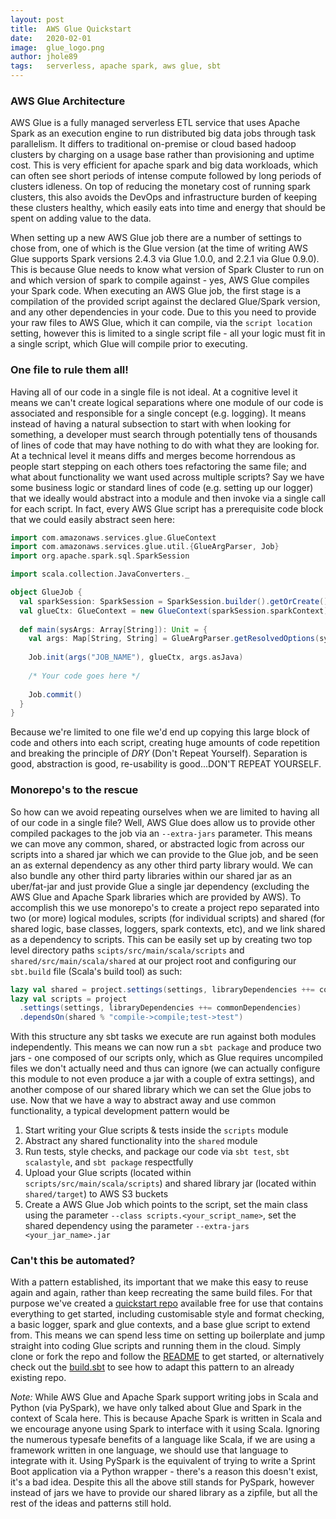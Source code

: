 ```yaml
---
layout: post
title:  AWS Glue Quickstart
date:   2020-02-01
image:  glue_logo.png
author: jhole89
tags:   serverless, apache spark, aws glue, sbt
---
```


### AWS Glue Architecture
AWS Glue is a fully managed serverless ETL service that uses Apache Spark as an execution engine to run distributed
big data jobs through task parallelism. It differs to traditional on-premise or cloud based hadoop clusters by charging
on a usage base rather than provisioning and uptime cost. This is very efficient for apache spark and big data workloads,
which can often see short periods of intense compute followed by long periods of clusters idleness. On top of reducing 
the monetary cost of running spark clusters, this also avoids the DevOps and infrastructure burden of keeping these 
clusters healthy, which easily eats into time and energy that should be spent on adding value to the data.

When setting up a new AWS Glue job there are a number of settings to chose from, one of which is the Glue version 
(at the time of writing AWS Glue supports Spark versions 2.4.3 via Glue 1.0.0, and 2.2.1 via Glue 0.9.0). This is 
because Glue needs to know what version of Spark Cluster to run on and which version of spark to compile against - yes,
AWS Glue compiles your Spark code. When executing an AWS Glue job, the first stage is a compilation of the provided
script against the declared Glue/Spark version, and any other dependencies in your code. Due to this you need to provide
your raw files to AWS Glue, which it can compile, via the `script location` setting, however this is limited to a single
script file - all your logic must fit in a single script, which Glue will compile prior to executing.

### One file to rule them all!
Having all of our code in a single file is not ideal. At a cognitive level it means we can't create logical separations 
where one module of our code is associated and responsible for a single concept (e.g. logging). It means instead of 
having a natural subsection to start with when looking for something, a developer must search through potentially tens 
of thousands of lines of code that may have nothing to do with what they are looking for. At a technical level it means
diffs and merges become horrendous as people start stepping on each others toes refactoring the same file; and what 
about functionality we want used across multiple scripts? Say we have some business logic or standard lines of code 
(e.g. setting up our logger) that we ideally would abstract into a module and then invoke via a single call for each 
script. In fact, every AWS Glue script has a prerequisite code block that we could easily abstract seen here:
```scala
import com.amazonaws.services.glue.GlueContext
import com.amazonaws.services.glue.util.{GlueArgParser, Job}
import org.apache.spark.sql.SparkSession

import scala.collection.JavaConverters._

object GlueJob {
  val sparkSession: SparkSession = SparkSession.builder().getOrCreate()
  val glueCtx: GlueContext = new GlueContext(sparkSession.sparkContext)
    
  def main(sysArgs: Array[String]): Unit = {
    val args: Map[String, String] = GlueArgParser.getResolvedOptions(sysArgs, Seq("JOB_NAME").toArray)
    
    Job.init(args("JOB_NAME"), glueCtx, args.asJava)
    
    /* Your code goes here */
    
    Job.commit()
  }
}
```
Because we're limited to one file we'd end up copying this large block of code and others into each script, creating huge 
amounts of code repetition and breaking the principle of _DRY_ (Don't Repeat Yourself). Separation is good, abstraction
is good, re-usability is good...DON'T REPEAT YOURSELF.

### Monorepo's to the rescue
So how can we avoid repeating ourselves when we are limited to having all of our code in a single file? Well, AWS Glue
does allow us to provide other compiled packages to the job via an `--extra-jars` parameter. This means we can move
any common, shared, or abstracted logic from across our scripts into a shared jar which we can provide to the Glue job,
and be seen an as external dependency as any other third party library would. We can also bundle any other third party 
libraries within our shared jar as an uber/fat-jar and just provide Glue a single jar dependency (excluding the AWS Glue 
and Apache Spark libraries which are provided by AWS). To accomplish this we use monorepo's to create a project repo
separated into two (or more) logical modules, scripts (for individual scripts) and shared (for shared logic, base 
classes, loggers, spark contexts, etc), and we link shared as a dependency to scripts. This can be easily set up by 
creating two top level directory paths `scipts/src/main/scala/scripts` and `shared/src/main/scala/shared` at our 
project root and configuring our `sbt.build` file (Scala's build tool) as such:
```scala
lazy val shared = project.settings(settings, libraryDependencies ++= commonDependencies)
lazy val scripts = project
  .settings(settings, libraryDependencies ++= commonDependencies)
  .dependsOn(shared % "compile->compile;test->test")
```

With this structure any sbt tasks we execute are run against both modules independently. This means we can now run a 
`sbt package` and produce two jars - one composed of our scripts only, which as Glue requires uncompiled files we 
don't actually need and thus can ignore (we can actually configure this module to not even produce a jar with a couple
of extra settings), and another compose of our shared library which we can set the Glue jobs to
use. Now that we have a way to abstract away and use common functionality, a typical development pattern would be
1. Start writing your Glue scripts & tests inside the `scripts` module
2. Abstract any shared functionality into the `shared` module
3. Run tests, style checks, and package our code via `sbt test`, `sbt scalastyle`, and `sbt package` respectfully
4. Upload your Glue scripts (located within `scripts/src/main/scala/scripts`) and shared library jar (located within 
`shared/target`) to AWS S3 buckets
5. Create a AWS Glue Job which points to the script, set the main class using the parameter 
`--class scripts.<your_script_name>`, set the shared dependency using the parameter `--extra-jars <your_jar_name>.jar`

### Can't this be automated?
With a pattern established, its important that we make this easy to reuse again and again, rather than keep recreating
the same build files. For that purpose we've created a [quickstart repo](https://www.github.com/jhole89/aws-glue-sbt-quickstart) 
available free for use that contains everything to get started, including customisable style and format checking, 
a basic logger, spark and glue contexts, and a base glue script to extend from. This means we can spend less time on 
setting up boilerplate and jump straight into coding Glue scripts and running them in the cloud. Simply clone or fork
the repo and follow the [README](https://github.com/jhole89/aws-glue-sbt-quickstart/blob/master/README.md) to get started, or 
alternatively check out the [build.sbt](https://github.com/jhole89/aws-glue-sbt-quickstart/blob/master/build.sbt) to see how to
adapt this pattern to an already existing repo.

*Note:* While AWS Glue and Apache Spark support writing jobs in Scala and Python (via PySpark), we have only talked
about Glue and Spark in the context of Scala here. This is because Apache Spark is written in Scala and we encourage 
anyone using Spark to interface with it using Scala. Ignoring the numerous typesafe benefits of a language like Scala, 
if we are using a framework written in one language, we should use that language to integrate with it. Using PySpark is 
the equivalent of trying to write a Sprint Boot application via a Python wrapper - there's a reason this doesn't exist, 
it's a bad idea. Despite this all the above still stands for PySpark, however instead of jars we have to provide our 
shared library as a zipfile, but all the rest of the ideas and patterns still hold.